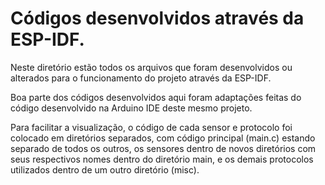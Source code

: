 # Códigos desenvolvidos através da ESP-IDF.

Neste diretório estão todos os arquivos que foram desenvolvidos ou alterados para o funcionamento do projeto através da ESP-IDF.

Boa parte dos códigos desenvolvidos aqui foram adaptações feitas do código desenvolvido na Arduino IDE deste mesmo projeto.

Para facilitar a visualização, o código de cada sensor e protocolo foi colocado em diretórios separados, com código principal (main.c) estando separado de todos os
outros, os sensores dentro de novos diretórios com seus respectivos nomes dentro do diretório main, e os demais protocolos utilizados dentro de um outro diretório (misc).
